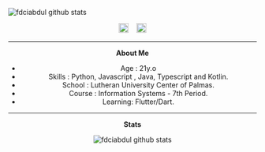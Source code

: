 
![fdciabdul github stats](https://raw.githubusercontent.com/fdciabdul/fdciabdul/master/computer-programming-anime-programming-language-thread-animation-gril-f6c2888a88588db1f063bcfcbc84e6cf.png)

<center>
<a href="https://instagram.com/vinisanttt"><img src="https://image.flaticon.com/icons/svg/174/174855.svg" alt="alt text" width="20" height="20"></a>
 &nbsp;&nbsp; <a href="https://www.linkedin.com/in/vinisantt/"><img src="https://image.flaticon.com/icons/svg/2111/2111499.svg" alt="alt text" width="20" height="20"></a>



___

**About Me**

- Age : 21y.o
- Skills : Python, Javascript , Java, Typescript and Kotlin.
- School : Lutheran University Center of Palmas.
- Course : Information Systems - 7th Period.
- Learning: Flutter/Dart.
___
**Stats**

![fdciabdul github stats](https://github-readme-stats.vercel.app/api?username=vinisantt&show_icons=true&title_color=fff&icon_color=79ff97&text_color=9f9f9f&bg_color=151515)
